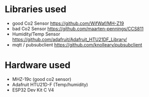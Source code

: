 Libraries used
==============

- good Co2 Sensor <https://github.com/WifWaf/MH-Z19>
- bad Co2 Sensor <https://github.com/maarten-pennings/CCS811>
- Humidity/Temp Sensor <https://github.com/adafruit/Adafruit_HTU21DF_Library/>
- mqtt / pubsubclient <https://github.com/knolleary/pubsubclient>

Hardware used
============

- MHZ-19c (good co2 sensor)
- Adafruit HTU21D-F (Temp/humidity)
- ESP32 Dev Kit C V4
